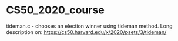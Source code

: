 # CS50_2020_course

tideman.c - chooses an election winner using tideman method. Long description on: https://cs50.harvard.edu/x/2020/psets/3/tideman/
